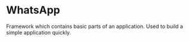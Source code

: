 # WhatsApp
Framework which contains basic parts of an application. Used to build a simple application quickly.
